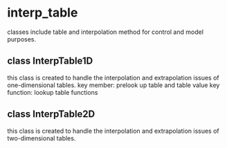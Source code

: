 # interp_table
classes include table and interpolation method for control and model purposes.
## class InterpTable1D
this class is created to handle the interpolation and extrapolation issues of one-dimensional tables.
key member: prelook up table and table value
key function: lookup table functions



## class InterpTable2D
this class is created to handle the interpolation and extrapolation issues of two-dimensional tables.






